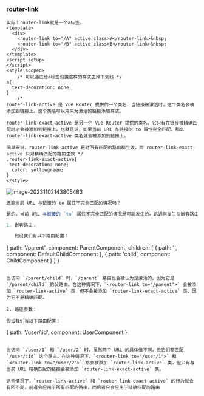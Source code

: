 ### router-link

```vue
实际上router-link就是一个a标签，
<template>
  <div>
    <router-link to="/A" active-class>A</router-link>&nbsp;
    <router-link to="/B" active-class>B</router-link>&nbsp;
  </div>
</template>
<script setup>
</script>
<style scoped>
    /* 可以通过给a标签设置这样的样式去掉下划线 */
a{
  text-decoration: none;
}
    /* 
router-link-active 是 Vue Router 提供的一个类名，当链接被激活时，这个类名会被添加到链接上。这个类名可以用来为激活的链接添加样式。

router-link-exact-active 是另一个 Vue Router 提供的类名，它只有在链接被精确匹配时才会被添加到链接上。也就是说，如果当前 URL 与链接的 to 属性完全匹配，那么 router-link-exact-active 类名就会被添加到链接上。

简单来说，router-link-active 是对所有匹配的路由都生效，而 router-link-exact-active 只对精确匹配的路由生效 */
.router-link-exact-active{
 text-decoration: none;
  color: yellowgreen;
}
</style>

```

![image-20231102143805483](C:\Users\李明辉\AppData\Roaming\Typora\typora-user-images\image-20231102143805483.png)

```js
还能当前 URL 与链接的 to 属性不完全匹配的情况吗？

是的，当前 URL 与链接的 `to` 属性不完全匹配的情况是可能发生的。这通常发生在嵌套路由和包含路径参数的路由上。以下是一些示例：

1. 嵌套路由：

   假设我们有以下路由配置：

   ```
   {
     path: '/parent',
     component: ParentComponent,
     children: [
       { path: '', component: DefaultChildComponent },
       { path: 'child', component: ChildComponent }
     ]
   }
   ```

   当访问 `/parent/child` 时，`/parent` 路由也会被认为是激活的，因为它是 `/parent/child` 的父路由。在这种情况下，`<router-link to="/parent">` 会被添加 `router-link-active` 类，但不会被添加 `router-link-exact-active` 类，因为它不是精确匹配。

2. 路径参数：

   假设我们有以下路由配置：

   ```
   {
     path: '/user/:id',
     component: UserComponent
   }
   ```

   当访问 `/user/1` 和 `/user/2` 时，虽然两个 URL 的具体值不同，但它们都匹配 `/user/:id` 这个路由。在这种情况下，`<router-link to="/user/1">` 和 `<router-link to="/user/2">` 都会被添加 `router-link-active` 类，但只有与当前 URL 精确匹配的链接会被添加 `router-link-exact-active` 类。

这些情况下，`router-link-active` 和 `router-link-exact-active` 的行为就会有所不同，前者会应用于所有匹配的路由，而后者只会应用于精确匹配的路由
```

